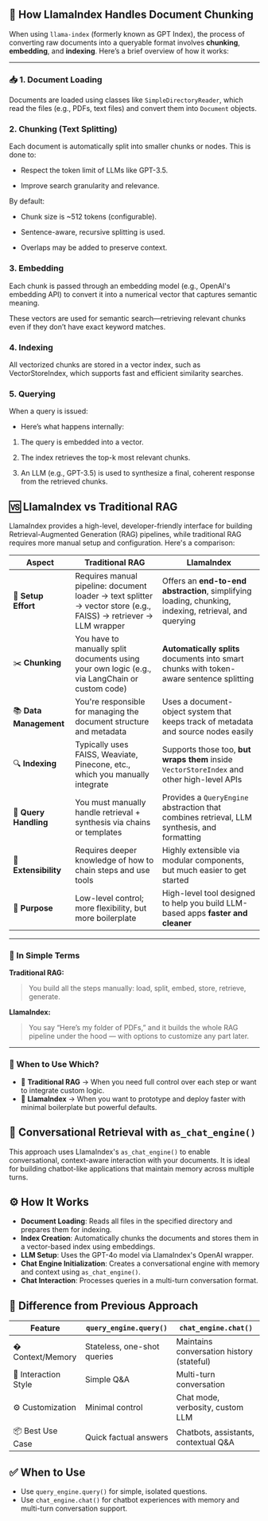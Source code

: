 ## 📄 How LlamaIndex Handles Document Chunking

When using `llama-index` (formerly known as GPT Index), the process of converting raw documents into a queryable format involves **chunking**, **embedding**, and **indexing**. Here’s a brief overview of how it works:

---

### 📥 1. Document Loading

Documents are loaded using classes like `SimpleDirectoryReader`, which read the files (e.g., PDFs, text files) and convert them into `Document` objects.

### 2. Chunking (Text Splitting)
Each document is automatically split into smaller chunks or nodes. This is done to:

- Respect the token limit of LLMs like GPT-3.5.

- Improve search granularity and relevance.

By default:

- Chunk size is ~512 tokens (configurable).

- Sentence-aware, recursive splitting is used.

- Overlaps may be added to preserve context.

### 3. Embedding
Each chunk is passed through an embedding model (e.g., OpenAI's embedding API) to convert it into a numerical vector that captures semantic meaning.

These vectors are used for semantic search—retrieving relevant chunks even if they don’t have exact keyword matches.

### 4. Indexing
All vectorized chunks are stored in a vector index, such as VectorStoreIndex, which supports fast and efficient similarity searches.

### 5. Querying
When a query is issued:
- Here’s what happens internally:

1. The query is embedded into a vector.

2. The index retrieves the top-k most relevant chunks.

3. An LLM (e.g., GPT-3.5) is used to synthesize a final, coherent response from the retrieved chunks.


## 🆚 LlamaIndex vs Traditional RAG

LlamaIndex provides a high-level, developer-friendly interface for building Retrieval-Augmented Generation (RAG) pipelines, while traditional RAG requires more manual setup and configuration. Here's a comparison:

| Aspect | **Traditional RAG** | **LlamaIndex** |
|--------|---------------------|----------------|
| 🔧 **Setup Effort** | Requires manual pipeline: document loader → text splitter → vector store (e.g., FAISS) → retriever → LLM wrapper | Offers an **end-to-end abstraction**, simplifying loading, chunking, indexing, retrieval, and querying |
| ✂️ **Chunking** | You have to manually split documents using your own logic (e.g., via LangChain or custom code) | **Automatically splits** documents into smart chunks with token-aware sentence splitting |
| 📚 **Data Management** | You're responsible for managing the document structure and metadata | Uses a document-object system that keeps track of metadata and source nodes easily |
| 🔍 **Indexing** | Typically uses FAISS, Weaviate, Pinecone, etc., which you manually integrate | Supports those too, **but wraps them** inside `VectorStoreIndex` and other high-level APIs |
| 🧠 **Query Handling** | You must manually handle retrieval + synthesis via chains or templates | Provides a `QueryEngine` abstraction that combines retrieval, LLM synthesis, and formatting |
| 🔄 **Extensibility** | Requires deeper knowledge of how to chain steps and use tools | Highly extensible via modular components, but much easier to get started |
| 🎯 **Purpose** | Low-level control; more flexibility, but more boilerplate | High-level tool designed to help you build LLM-based apps **faster and cleaner** |

---

### 🔁 In Simple Terms

**Traditional RAG:**

> You build all the steps manually: load, split, embed, store, retrieve, generate.

**LlamaIndex:**

> You say “Here’s my folder of PDFs,” and it builds the whole RAG pipeline under the hood — with options to customize any part later.

---

### 🧩 When to Use Which?

- 🧪 **Traditional RAG** → When you need full control over each step or want to integrate custom logic.
- 🚀 **LlamaIndex** → When you want to prototype and deploy faster with minimal boilerplate but powerful defaults.


## 💬 Conversational Retrieval with `as_chat_engine()`

This approach uses LlamaIndex's `as_chat_engine()` to enable conversational, context-aware interaction with your documents. It is ideal for building chatbot-like applications that maintain memory across multiple turns.

## ⚙️ How It Works

- **Document Loading**: Reads all files in the specified directory and prepares them for indexing.
- **Index Creation**: Automatically chunks the documents and stores them in a vector-based index using embeddings.
- **LLM Setup**: Uses the GPT-4o model via LlamaIndex's OpenAI wrapper.
- **Chat Engine Initialization**: Creates a conversational engine with memory and context using `as_chat_engine()`.
- **Chat Interaction**: Processes queries in a multi-turn conversation format.

## 🔁 Difference from Previous Approach

| Feature               | `query_engine.query()`               | `chat_engine.chat()`                          |
|-----------------------|--------------------------------------|-----------------------------------------------|
| � Context/Memory      | Stateless, one-shot queries         | Maintains conversation history (stateful)     |
| 💬 Interaction Style  | Simple Q&A                          | Multi-turn conversation                       |
| ⚙️ Customization      | Minimal control                     | Chat mode, verbosity, custom LLM              |
| 📦 Best Use Case      | Quick factual answers               | Chatbots, assistants, contextual Q&A          |

## ✅ When to Use

- Use `query_engine.query()` for simple, isolated questions.
- Use `chat_engine.chat()` for chatbot experiences with memory and multi-turn conversation support.